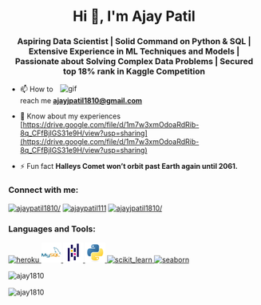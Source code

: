 <h1 align="center">Hi 👋, I'm Ajay Patil</h1>
<h3 align="center">Aspiring Data Scientist | Solid Command on Python & SQL | Extensive Experience in ML Techniques and Models | Passionate about Solving Complex Data Problems | Secured top 18% rank in Kaggle Competition</h3>


<img align="right" alt="gif" width="400" src="https://designerapp.officeapps.live.com/designerapp/Media.ashx/?id=6d0403bc-d810-46fa-be78-19efc98d35b0.gif&fileToken=daed468e-3ac3-4bf2-a1ed-be788e05d689&dcHint=IndiaCentral">

- 📫 How to reach me **ajayjpatil1810@gmail.com**

- 📄 Know about my experiences [https://drive.google.com/file/d/1m7w3xmOdoaRdRib-8q_CFfBjIGS31e9H/view?usp=sharing](https://drive.google.com/file/d/1m7w3xmOdoaRdRib-8q_CFfBjIGS31e9H/view?usp=sharing)

- ⚡ Fun fact **Halleys Comet won’t orbit past Earth again until 2061.**

<h3 align="left">Connect with me:</h3>
<p align="left">
<a href="https://linkedin.com/in/ajaypatil1810/" target="blank"><img align="center" src="https://raw.githubusercontent.com/rahuldkjain/github-profile-readme-generator/master/src/images/icons/Social/linked-in-alt.svg" alt="ajaypatil1810/" height="30" width="40" /></a>
<a href="https://kaggle.com/ajaypatil111" target="blank"><img align="center" src="https://raw.githubusercontent.com/rahuldkjain/github-profile-readme-generator/master/src/images/icons/Social/kaggle.svg" alt="ajaypatil111" height="30" width="40" /></a>
<a href="https://www.leetcode.com/ajayjpatil1810/" target="blank"><img align="center" src="https://raw.githubusercontent.com/rahuldkjain/github-profile-readme-generator/master/src/images/icons/Social/leet-code.svg" alt="ajayjpatil1810/" height="30" width="40" /></a>
</p>

<h3 align="left">Languages and Tools:</h3>
<p align="left"> <a href="https://heroku.com" target="_blank" rel="noreferrer"> <img src="https://www.vectorlogo.zone/logos/heroku/heroku-icon.svg" alt="heroku" width="40" height="40"/> </a> <a href="https://www.mysql.com/" target="_blank" rel="noreferrer"> <img src="https://raw.githubusercontent.com/devicons/devicon/master/icons/mysql/mysql-original-wordmark.svg" alt="mysql" width="40" height="40"/> </a> <a href="https://pandas.pydata.org/" target="_blank" rel="noreferrer"> <img src="https://raw.githubusercontent.com/devicons/devicon/2ae2a900d2f041da66e950e4d48052658d850630/icons/pandas/pandas-original.svg" alt="pandas" width="40" height="40"/> </a> <a href="https://www.python.org" target="_blank" rel="noreferrer"> <img src="https://raw.githubusercontent.com/devicons/devicon/master/icons/python/python-original.svg" alt="python" width="40" height="40"/> </a> <a href="https://scikit-learn.org/" target="_blank" rel="noreferrer"> <img src="https://upload.wikimedia.org/wikipedia/commons/0/05/Scikit_learn_logo_small.svg" alt="scikit_learn" width="40" height="40"/> </a> <a href="https://seaborn.pydata.org/" target="_blank" rel="noreferrer"> <img src="https://seaborn.pydata.org/_images/logo-mark-lightbg.svg" alt="seaborn" width="40" height="40"/> </a> </p>

<p><img align="center" src="https://github-readme-stats.vercel.app/api/top-langs?username=ajay1810&show_icons=true&locale=en&layout=compact" alt="ajay1810" /></p>

<p><img align="center" src="https://github-readme-streak-stats.herokuapp.com/?user=ajay1810&" alt="ajay1810" /></p>
